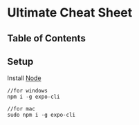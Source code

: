 # Ultimate Cheat Sheet

## Table of Contents

## Setup

Install [Node](https://nodejs.org/en/)

```
//for windows
npm i -g expo-cli

//for mac
sudo npm i -g expo-cli
```
